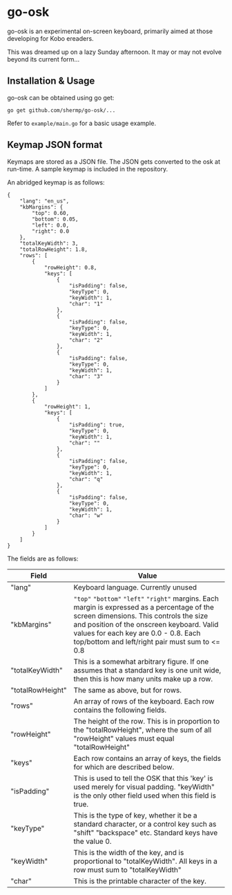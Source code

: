# go-osk
go-osk is an experimental on-screen keyboard, primarily aimed at those developing for Kobo ereaders.

This was dreamed up on a lazy Sunday afternoon. It may or may not evolve beyond its current form...

## Installation & Usage

go-osk can be obtained using go get:
```
go get github.com/shermp/go-osk/...
```

Refer to `example/main.go` for a basic usage example.

## Keymap JSON format
Keymaps are stored as a JSON file. The JSON gets converted to the osk at run-time. A sample keymap is included in the repository.

An abridged keymap is as follows:
```
{
	"lang": "en_us",
	"kbMargins": {
		"top": 0.60,
		"bottom": 0.05,
		"left": 0.0,
		"right": 0.0
	},
	"totalKeyWidth": 3,
	"totalRowHeight": 1.8,
	"rows": [
		{
			"rowHeight": 0.8,
			"keys": [
				{
					"isPadding": false,
					"keyType": 0,
					"keyWidth": 1,
					"char": "1"
				},
				{
					"isPadding": false,
					"keyType": 0,
					"keyWidth": 1,
					"char": "2"
				},
				{
					"isPadding": false,
					"keyType": 0,
					"keyWidth": 1,
					"char": "3"
				}
            ]
        },
        {
			"rowHeight": 1,
			"keys": [
				{
					"isPadding": true,
					"keyType": 0,
					"keyWidth": 1,
					"char": ""
				},
				{
					"isPadding": false,
					"keyType": 0,
					"keyWidth": 1,
					"char": "q"
				},
				{
					"isPadding": false,
					"keyType": 0,
					"keyWidth": 1,
					"char": "w"
				}
            ]
        }
    ]
}
```
The fields are as follows:

|Field|Value|
|---|---|
|"lang"|Keyboard language. Currently unused|
|"kbMargins"|`"top"` `"bottom"` `"left"` `"right"` margins. Each margin is expressed as a percentage of the screen dimensions. This controls the size and position of the onscreen keyboard. Valid values for each key are 0.0 - 0.8. Each top/bottom and left/right pair must sum to <= 0.8|
|"totalKeyWidth"|This is a somewhat arbitrary figure. If one assumes that a standard key is one unit wide, then this is how many units make up a row.|
|"totalRowHeight"|The same as above, but for rows.
|"rows"|An array of rows of the keyboard. Each row contains the following fields.|
|"rowHeight"|The height of the row. This is in proportion to the "totalRowHeight", where the sum of all "rowHeight" values must equal "totalRowHeight"|
|"keys"|Each row contains an array of keys, the fields for which are described below.|
|"isPadding"|This is used to tell the OSK that this 'key' is used merely for visual padding. "keyWidth" is the only other field used when this field is true.|
|"keyType"|This is the type of key, whether it be a standard character, or a control key such as "shift" "backspace" etc. Standard keys have the value 0.|
|"keyWidth"|This is the width of the key, and is proportional to "totalKeyWidth". All keys in a row must sum to "totalKeyWidth"|
|"char"|This is the printable character of the key.|